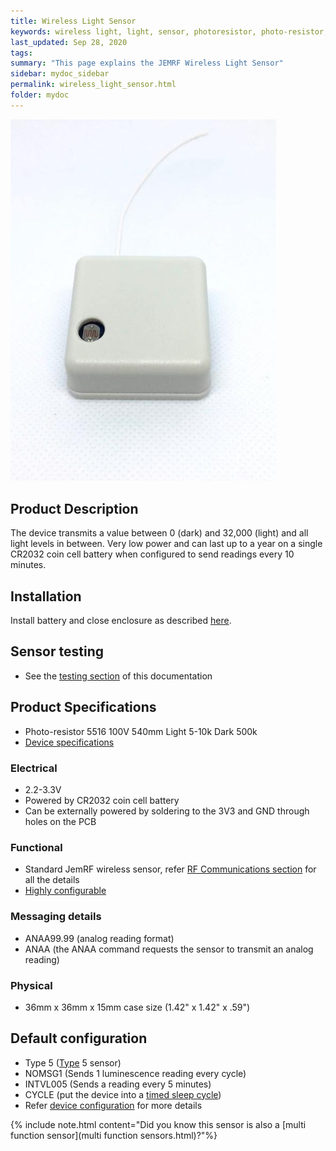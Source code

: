 ```yaml
---
title: Wireless Light Sensor
keywords: wireless light, light, sensor, photoresistor, photo-resistor, luminescence
last_updated: Sep 28, 2020
tags:  
summary: "This page explains the JEMRF Wireless Light Sensor"
sidebar: mydoc_sidebar
permalink: wireless_light_sensor.html
folder: mydoc
---
```


<img src="images/wireless light sensor.jpg" width="425"/> 

## Product Description
The device transmits a value between 0 (dark) and 32,000 (light) and all light levels in between. Very low power and can last up to a year on a single CR2032 coin cell battery when configured to send readings every 10 minutes. 

## Installation
Install battery and close enclosure as described [here](sensor_installation.html).

## Sensor testing
* See the [testing section](sensor_testing.html) of this documentation 

## Product Specifications
* Photo-resistor 5516 100V 540mm Light 5-10k Dark 500k
* [Device specifications](rf_device_specs.html)

### Electrical
* 2.2-3.3V 
* Powered by CR2032 coin cell battery
* Can be externally powered by soldering to the 3V3 and GND through holes on the PCB

### Functional
* Standard JemRF wireless sensor, refer [RF Communications section](rf_basics.html) for all the details
* [Highly configurable](configuration_overview.html)

### Messaging details
* ANAA99.99 (analog reading format)
* ANAA (the ANAA command requests the sensor to transmit an analog reading)

### Physical
* 36mm x 36mm x 15mm case size (1.42" x 1.42" x .59")

## Default configuration
* Type 5 ([Type](types.html) 5 sensor)
* NOMSG1 (Sends 1 luminescence reading every cycle)
* INTVL005 (Sends a reading every 5 minutes)
* CYCLE (put the device into a [timed sleep cycle](sleep_modes.html))
* Refer [device configuration](configuration_overview.html) for more details

{% include note.html content="Did you know this sensor is also a [multi function sensor](multi function sensors.html)?"%}

